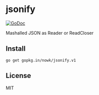 # jsonify

[![GoDoc](https://godoc.org/github.com/nowk/jsonify?status.svg)](http://godoc.org/github.com/nowk/jsonify)

Mashalled JSON as Reader or ReadCloser

## Install

    go get gopkg.in/nowk/jsonify.v1

## License

MIT

